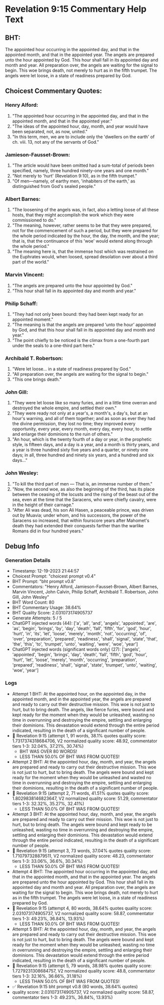 # Revelation 9:15 Commentary Help Text

## BHT:
The appointed hour occurring in the appointed day, and that in the appointed month, and that in the appointed year. The angels are prepared unto the hour appointed by God. This hour shall fall in its appointed day and month and year. All preparation over, the angels are waiting for the signal to begin. This woe brings death, not merely to hurt as in the fifth trumpet. The angels were let loose, in a state of readiness prepared by God.

## Choicest Commentary Quotes:
### Henry Alford:
1. "The appointed hour occurring in the appointed day, and that in the appointed month, and that in the appointed year."
2. "The ideas of the appointed hour, day, month, and year would have been separated, not, as now, united."
3. "In this term, men, we are to include only the 'dwellers on the earth' of ch. viii. 13, not any of the servants of God."

### Jamieson-Fausset-Brown:
1. "The article would have been omitted had a sum-total of periods been specified, namely, three hundred ninety-one years and one month."
2. "Not merely to 'hurt' (Revelation 9:10), as in the fifth trumpet."
3. "Of men—namely, of earthy men, 'inhabiters of the earth,' as distinguished from God's sealed people."

### Albert Barnes:
1. "The loosening of the angels was, in fact, also a letting loose of all these hosts, that they might accomplish the work which they were commissioned to do."
2. "The meaning, however, rather seems to be that they were prepared, not for the commencement of such a period, but they were prepared for the whole period indicated by the hour, the day, the month, and the year; that is, that the continuance of this 'woe' would extend along through the whole period."
3. "The meaning here is, that the immense host which was restrained on the Euphrates would, when loosed, spread desolation over about a third part of the world."

### Marvin Vincent:
1. "The angels are prepared unto the hour appointed by God." 
2. "This hour shall fall in its appointed day and month and year."

### Philip Schaff:
1. "They had not only been bound: they had been kept ready for an appointed moment."
2. "The meaning is that the angels are prepared ‘unto the hour’ appointed by God, and that this hour shall fall in its appointed day and month and year."
3. "The point chiefly to be noticed is the climax from a one-fourth part under the seals to a one-third part here."

### Archibald T. Robertson:
1. "Were let loose... in a state of readiness prepared by God." 
2. "All preparation over, the angels are waiting for the signal to begin."
3. "This one brings death."

### John Gill:
1. "They were let loose like so many furies, and in a little time overran and destroyed the whole empire, and settled their own." 
2. "They were ready not only at a year's, a month's, a day's, but at an hour's warning, and all of them together; and as soon as ever they had the divine permission, they lost no time; they improved every opportunity, every year, every month, every day, every hour, to settle and enlarge their dominions to the ruin of others." 
3. "An hour, which is the twenty fourth of a day or year, in the prophetic style, is fifteen days, and a day is a year, and a month is thirty years, and a year is three hundred sixty five years and a quarter, or ninety one days; in all, three hundred and ninety six years, and a hundred and six days..."

### John Wesley:
1. "To kill the third part of men — That is, an immense number of them."
2. "Now, the second woe, as also the beginning of the third, has its place between the ceasing of the locusts and the rising of the beast out of the sea, even at the time that the Saracens, who were chiefly cavalry, were in the height of their carnage."
3. "After Ali was dead, his son Ali Hasen, a peaceable prince, was driven out by Muavia; under whom, and his successors, the power of the Saracens so increased, that within fourscore years after Mahomet's death they had extended their conquests farther than the warlike Romans did in four hundred years."


## Debug Info
### Generation Details
- Timestamp: 12-19-2023 21:44:57
- Choicest Prompt: "choicest prompt v0.4"
- BHT Prompt: "bht prompt v0.8"
- Commentators: "Henry Alford, Jamieson-Fausset-Brown, Albert Barnes, Marvin Vincent, John Calvin, Philip Schaff, Archibald T. Robertson, John Gill, John Wesley"
- BHT Word Count: 80
- BHT Commentary Usage: 38.64%
- BHT Quality Score: 2.031073174905737
- Generate Attempts: 5 / 5
- ChatGPT injected words (44):
	['a', 'all', 'and', 'angels', 'appointed', 'are', 'as', 'begin', 'brings', 'by', 'day', 'death', 'fall', 'fifth', 'for', 'god', 'hour', 'hurt', 'in', 'its', 'let', 'loose', 'merely', 'month', 'not', 'occurring', 'of', 'over', 'preparation', 'prepared', 'readiness', 'shall', 'signal', 'state', 'that', 'the', 'this', 'to', 'trumpet', 'unto', 'waiting', 'were', 'woe', 'year']
- ChatGPT injected words (significant words only) (27):
	['angels', 'appointed', 'begin', 'brings', 'day', 'death', 'fall', 'fifth', 'god', 'hour', 'hurt', 'let', 'loose', 'merely', 'month', 'occurring', 'preparation', 'prepared', 'readiness', 'shall', 'signal', 'state', 'trumpet', 'unto', 'waiting', 'woe', 'year']

### Logs
- Attempt 1 BHT: At the appointed hour, on the appointed day, in the appointed month, and in the appointed year, the angels are prepared and ready to carry out their destructive mission. This woe is not just to hurt, but to bring death. The angels, like fierce furies, were bound and kept ready for the moment when they would be unleashed, wasting no time in overrunning and destroying the empire, settling and enlarging their dominions. This devastation would extend through the entire period indicated, resulting in the death of a significant number of people.
- 🔄 Revelation 9:15 (attempt 1, 91 words, 38.1% quotes quality score: 1.7317374318684706, V2 normalized quality score: 48.92, commentator tiers 1-3: 32.04%, 37.21%, 30.74%) 
	- BHT WAS OVER 80 WORDS! 
	- LESS THAN 50.0% OF BHT WAS FROM QUOTES!
- Attempt 2 BHT: At the appointed hour, day, month, and year, the angels are prepared and ready to carry out their destructive mission. This woe is not just to hurt, but to bring death. The angels were bound and kept ready for the moment when they would be unleashed and wasted no time in overrunning and destroying the empire, settling and enlarging their dominions, resulting in the death of a significant number of people.
- 🔄 Revelation 9:15 (attempt 2, 71 words, 41.51% quotes quality score: 1.8029838146823647, V2 normalized quality score: 51.29, commentator tiers 1-3: 32.32%, 35.27%, 32.41%) 
	- LESS THAN 50.0% OF BHT WAS FROM QUOTES!
- Attempt 3 BHT: At the appointed hour, day, month, and year, the angels are prepared and ready to carry out their mission. This woe is not just to hurt, but to bring death. The angels were bound and kept ready to be unleashed, wasting no time in overrunning and destroying the empire, settling and enlarging their dominions. This devastation would extend through the entire period indicated, resulting in the death of a significant number of people.
- 🔄 Revelation 9:15 (attempt 3, 73 words, 37.04% quotes quality score: 1.710797328879511, V2 normalized quality score: 48.23, commentator tiers 1-3: 33.06%, 36.6%, 30.34%) 
	- LESS THAN 50.0% OF BHT WAS FROM QUOTES!
- Attempt 4 BHT: The appointed hour occurring in the appointed day, and that in the appointed month, and that in the appointed year. The angels are prepared unto the hour appointed by God. This hour shall fall in its appointed day and month and year. All preparation over, the angels are waiting for the signal to begin. This woe brings death, not merely to hurt as in the fifth trumpet. The angels were let loose, in a state of readiness prepared by God.
- 🔄 Revelation 9:15 (attempt 4, 80 words, 38.64% quotes quality score: 2.031073174905737, V2 normalized quality score: 58.87, commentator tiers 1-3: 49.23%, 36.84%, 13.93%) 
	- LESS THAN 50.0% OF BHT WAS FROM QUOTES!
- Attempt 5 BHT: At the appointed hour, day, month, and year, the angels are prepared and ready to carry out their destructive mission. This woe is not just to hurt, but to bring death. The angels were bound and kept ready for the moment when they would be unleashed, wasting no time in overrunning and destroying the empire, settling and enlarging their dominions. This devastation would extend through the entire period indicated, resulting in the death of a significant number of people.
- 🔄 Revelation 9:15 (attempt 5, 79 words, 38.98% quotes quality score: 1.7279231308684757, V2 normalized quality score: 48.8, commentator tiers 1-3: 32.16%, 36.66%, 31.18%) 
	- LESS THAN 50.0% OF BHT WAS FROM QUOTES!
- ✅ Revelation 9:15 bht prompt v0.8 (80 words, 38.64% quotes)
- quality score: 2.031073174905737, V2 normalized quality score: 58.87, commentator tiers 1-3: 49.23%, 36.84%, 13.93%)